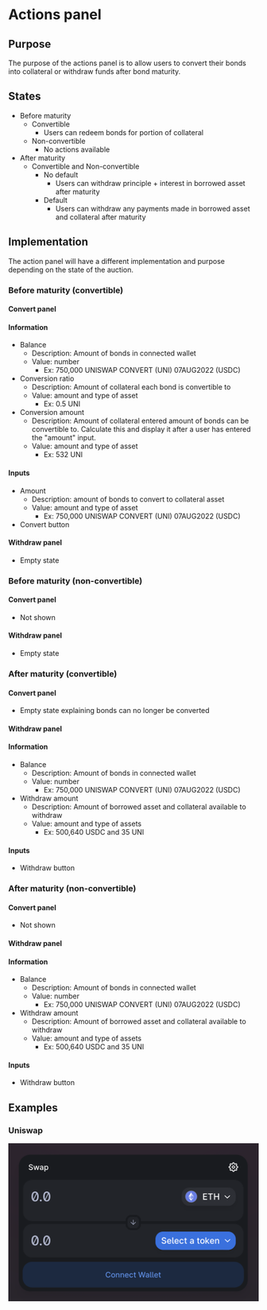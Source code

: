# Actions panel

## Purpose

The purpose of the actions panel is to allow users to convert their bonds into collateral or withdraw funds after bond maturity.

## States

- Before maturity
  - Convertible
    - Users can redeem bonds for portion of collateral
  - Non-convertible
    - No actions available
- After maturity
  - Convertible and Non-convertible
    - No default
      - Users can withdraw principle + interest in borrowed asset after maturity
    - Default
      - Users can withdraw any payments made in borrowed asset and collateral after maturity

## Implementation

The action panel will have a different implementation and purpose depending on the state of the auction.

### Before maturity (convertible)

#### **Convert panel**

#### Information

- Balance
  - Description: Amount of bonds in connected wallet
  - Value: number
    - Ex: 750,000 UNISWAP CONVERT (UNI) 07AUG2022 (USDC)
- Conversion ratio
  - Description: Amount of collateral each bond is convertible to
  - Value: amount and type of asset
    - Ex: 0.5 UNI
- Conversion amount
  - Description: Amount of collateral entered amount of bonds can be convertible to. Calculate this and display it after a user has entered the "amount" input.
  - Value: amount and type of asset
    - Ex: 532 UNI

#### Inputs

- Amount
  - Description: amount of bonds to convert to collateral asset
  - Value: amount and type of asset
    - Ex: 750,000 UNISWAP CONVERT (UNI) 07AUG2022 (USDC)
- Convert button

#### **Withdraw panel**

- Empty state

### Before maturity (non-convertible)

#### **Convert panel**

- Not shown

#### **Withdraw panel**

- Empty state

### After maturity (convertible)

#### **Convert panel**

- Empty state explaining bonds can no longer be converted

#### **Withdraw panel**

#### Information

- Balance
  - Description: Amount of bonds in connected wallet
  - Value: number
    - Ex: 750,000 UNISWAP CONVERT (UNI) 07AUG2022 (USDC)
- Withdraw amount
  - Description: Amount of borrowed asset and collateral available to withdraw
  - Value: amount and type of assets
    - Ex: 500,640 USDC and 35 UNI

#### Inputs

- Withdraw button

### After maturity (non-convertible)

#### **Convert panel**

- Not shown

#### **Withdraw panel**

#### Information

- Balance
  - Description: Amount of bonds in connected wallet
  - Value: number
    - Ex: 750,000 UNISWAP CONVERT (UNI) 07AUG2022 (USDC)
- Withdraw amount
  - Description: Amount of borrowed asset and collateral available to withdraw
  - Value: amount and type of assets
    - Ex: 500,640 USDC and 35 UNI

#### Inputs

- Withdraw button

## Examples

### Uniswap

![](../../../assets/uniswap/convert.png)
